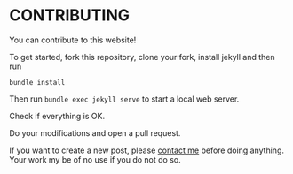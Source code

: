 # CONTRIBUTING

You can contribute to this website!

To get started, fork this repository, clone your fork, install jekyll and then run

```
bundle install
```

Then run `bundle exec jekyll serve` to start a local web server.

Check if everything is OK.

Do your modifications and open a pull request.

If you want to create a new post, please [contact me](https://legacyinstaller.pcriot.com/contact) before doing anything. Your work my be of no use if you do not do so.
